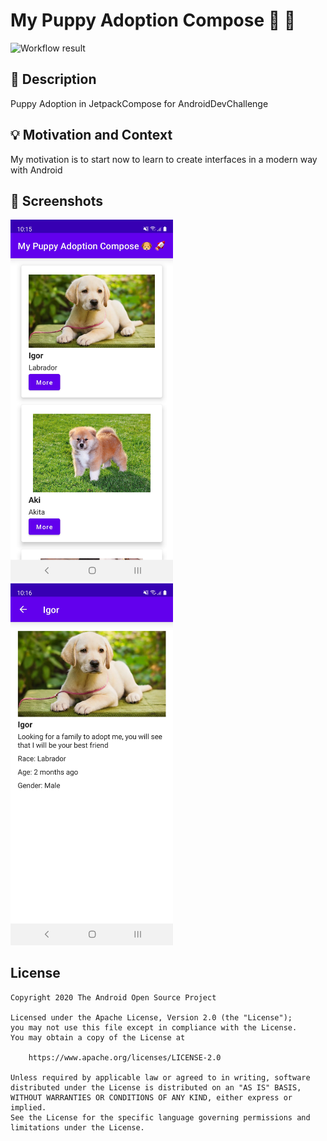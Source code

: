 # My Puppy Adoption Compose 🐶 🚀

<!--- Replace <OWNER> with your Github Username and <REPOSITORY> with the name of your repository. -->
<!--- You can find both of these in the url bar when you open your repository in github. -->
![Workflow result](https://github.com/andreslopezrm/dog-adoption-compose/workflows/Check/badge.svg)


## :scroll: Description
<!--- Describe your app in one or two sentences -->
Puppy Adoption in JetpackCompose for AndroidDevChallenge

## :bulb: Motivation and Context
<!--- Optionally point readers to interesting parts of your submission. -->
<!--- What are you especially proud of? -->
My motivation is to start now to learn to create interfaces in a modern way with Android

## :camera_flash: Screenshots
<!-- You can add more screenshots here if you like -->
<img src="/results/screenshot_1.png" width="260">&emsp;<img src="/results/screenshot_2.png" width="260">

## License
```
Copyright 2020 The Android Open Source Project

Licensed under the Apache License, Version 2.0 (the "License");
you may not use this file except in compliance with the License.
You may obtain a copy of the License at

    https://www.apache.org/licenses/LICENSE-2.0

Unless required by applicable law or agreed to in writing, software
distributed under the License is distributed on an "AS IS" BASIS,
WITHOUT WARRANTIES OR CONDITIONS OF ANY KIND, either express or implied.
See the License for the specific language governing permissions and
limitations under the License.
```